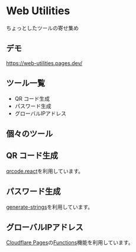 # Web Utilities

ちょっとしたツールの寄せ集め

## デモ

https://web-utilities.pages.dev/


## ツール一覧

* QR コード生成
* パスワード生成
* グローバルIPアドレス


## 個々のツール

## QR コード生成

[qrcode.react](https://github.com/zpao/qrcode.react)を利用しています。

## パスワード生成

[generate-strings](https://github.com/lucasgdb/generate-strings#readme)を利用しています。

## グローバルIPアドレス

[Cloudflare Pages](https://www.cloudflare.com/ja-jp/)の[Functions](https://developers.cloudflare.com/pages/functions/)機能を利用しています。